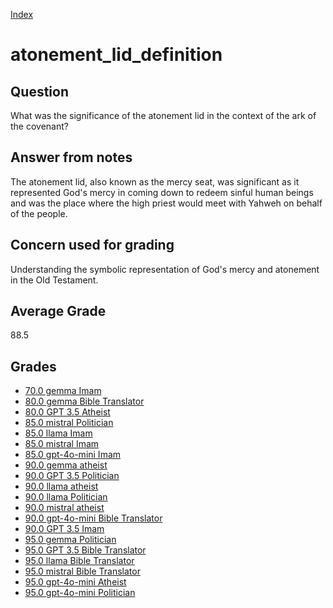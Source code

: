 
[Index](../index.md)
# atonement_lid_definition
## Question
What was the significance of the atonement lid in the context of the ark of the covenant?

## Answer from notes
The atonement lid, also known as the mercy seat, was significant as it represented God's mercy in coming down to redeem sinful human beings and was the place where the high priest would meet with Yahweh on behalf of the people.

## Concern used for grading
Understanding the symbolic representation of God's mercy and atonement in the Old Testament.

## Average Grade
88.5

## Grades
 * [70.0 gemma Imam](../answers/gemma_Imam/atonement_lid_definition.md)
 * [80.0 gemma Bible Translator](../answers/gemma_Bible_Translator/atonement_lid_definition.md)
 * [80.0 GPT 3.5 Atheist](../answers/GPT_3.5_Atheist/atonement_lid_definition.md)
 * [85.0 mistral Politician](../answers/mistral_Politician/atonement_lid_definition.md)
 * [85.0 llama Imam](../answers/llama_Imam/atonement_lid_definition.md)
 * [85.0 mistral Imam](../answers/mistral_Imam/atonement_lid_definition.md)
 * [85.0 gpt-4o-mini Imam](../answers/gpt-4o-mini_Imam/atonement_lid_definition.md)
 * [90.0 gemma atheist](../answers/gemma_atheist/atonement_lid_definition.md)
 * [90.0 GPT 3.5 Politician](../answers/GPT_3.5_Politician/atonement_lid_definition.md)
 * [90.0 llama atheist](../answers/llama_atheist/atonement_lid_definition.md)
 * [90.0 llama Politician](../answers/llama_Politician/atonement_lid_definition.md)
 * [90.0 mistral atheist](../answers/mistral_atheist/atonement_lid_definition.md)
 * [90.0 gpt-4o-mini Bible Translator](../answers/gpt-4o-mini_Bible_Translator/atonement_lid_definition.md)
 * [90.0 GPT 3.5 Imam](../answers/GPT_3.5_Imam/atonement_lid_definition.md)
 * [95.0 gemma Politician](../answers/gemma_Politician/atonement_lid_definition.md)
 * [95.0 GPT 3.5 Bible Translator](../answers/GPT_3.5_Bible_Translator/atonement_lid_definition.md)
 * [95.0 llama Bible Translator](../answers/llama_Bible_Translator/atonement_lid_definition.md)
 * [95.0 mistral Bible Translator](../answers/mistral_Bible_Translator/atonement_lid_definition.md)
 * [95.0 gpt-4o-mini Atheist](../answers/gpt-4o-mini_Atheist/atonement_lid_definition.md)
 * [95.0 gpt-4o-mini Politician](../answers/gpt-4o-mini_Politician/atonement_lid_definition.md)
